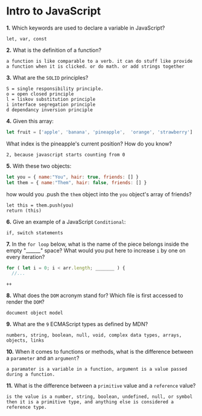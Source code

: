 # Intro to JavaScript

**1.** Which keywords are used to declare a variable in JavaScript?
<!-- enter you answer in the space below -->
```
let, var, const
```
**2.** What is the definition of a function?
<!-- enter you answer in the space below -->
```
a function is like comparable to a verb. it can do stuff like provide a function when it is clicked. or do math. or add strings together
```
**3.** What are the `SOLID` principles?
<!-- enter you answer in the space below -->
```
S = single responsibility principle. 
o = open closed principle
l = liskov substitution principle
i interface segregation principle
d dependancy inversion principle
```
**4.** Given this array: 
```js
let fruit = ['apple', 'banana', 'pineapple',  'orange', 'strawberry']
``` 
What index is the pineapple's current position? How do you know?
<!-- enter you answer in the space below -->
```
2, because javascript starts counting from 0 
```
**5.** With these two objects: 
```js
let you = { name:"You", hair: true, friends: [] }
let them = { name:"Them", hair: false, friends: [] }
```
how would you .push the `them` object into the `you` object's array of friends?
<!-- enter you answer in the space below -->
```
let this = them.push(you)
return (this)
```

**6.** Give an example of a JavaScript `Conditional`:
<!-- enter you answer in the space below -->
```
if, switch statements
```
**7.** In the `for loop` below, what is the name of the piece belongs inside the empty "______" space? What would you put here to increase `i` by one on every iteration?
```js
for ( let i = 0; i < arr.length; _______ ) {
  //...
```
<!-- enter you answer in the space below -->
```
++
```
**8.** What does the `DOM` acronym stand for? Which file is first accessed to render the `DOM`?
<!-- enter you answer in the space below -->
```
document object model
```

**9.** What are the `9` ECMAScript types as defined by MDN?
<!-- enter you answer in the space below -->
```
numbers, string, boolean, null, void, complex data types, arrays, objects, links
```
**10.** When it comes to functions or methods, what is the difference between a `parameter` and an `argument`?
<!-- enter you answer in the space below -->
```
a paramater is a variable in a function, argument is a value passed during a function.
```
**11.** What is the difference between a `primitive` value and a `reference` value?
<!-- enter you answer in the space below -->
```
is the value is a number, string, boolean, undefined, null, or symbol then it is a primitive type, and anything else is considered a reference type.
```